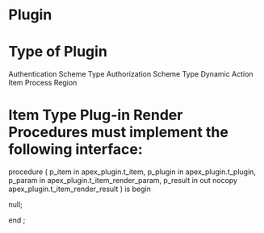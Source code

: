 # Plugin

# Type of Plugin
Authentication Scheme Type
Authorization Scheme Type
Dynamic Action
Item
Process
Region


# Item Type Plug-in Render Procedures must implement the following interface:

procedure <name of procedure> (
    p_item   in            apex_plugin.t_item,
    p_plugin in            apex_plugin.t_plugin,
    p_param  in            apex_plugin.t_item_render_param,
    p_result in out nocopy apex_plugin.t_item_render_result )
is
begin
  
  null;
  
end <name of procedure>;

